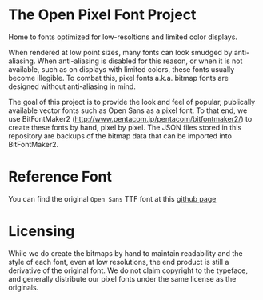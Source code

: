 # The Open Pixel Font Project
Home to fonts optimized for low-resoltions and limited color displays.

When rendered at low point sizes, many fonts can look smudged by anti-aliasing. When anti-aliasing is disabled for this reason, or when it is not available, such as on displays with limited colors, these fonts usually become illegible. To combat this, pixel fonts a.k.a. bitmap fonts are designed without anti-aliasing in mind.

The goal of this project is to provide the look and feel of popular, publically available vector fonts such as Open Sans as a pixel font.
To that end, we use BitFontMaker2 (http://www.pentacom.jp/pentacom/bitfontmaker2/) to create these fonts by hand, pixel by pixel. The JSON files stored in this repository are backups of the bitmap data that can be imported into BitFontMaker2.

# Reference Font

You can find the original `Open Sans` TTF font at this [github page](https://github.com/google/fonts/tree/master/apache/opensans)

# Licensing
While we do create the bitmaps by hand to maintain readability and the style of each font, even at low resolutions, the end product is still a derivative of the original font. We do not claim copyright to the typeface, and generally distribute our pixel fonts under the same license as the originals.
